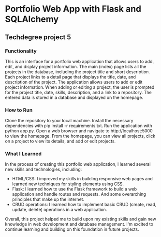 # Portfolio Web App with Flask and SQLAlchemy
## Techdegree project 5

### Functionality
This is an interface for a portfolio web application that allows users to add, edit, and display project information. 
The main (index) page lists all the projects in the database, including the project title and short description. 
Each project links to a detail page that displays the title, date, and description of the project.
The application allows users to add or edit project information. 
When adding or editing a project, the user is prompted for the project title, date, skills, description, and a link to a repository. 
The entered data is stored in a database and displayed on the homepage.


### How to Run
Clone the repository to your local machine.
Install the necessary dependencies with pip install -r requirements.txt.
Run the application with python app.py.
Open a web browser and navigate to http://localhost:5000 to view the homepage.
From the homepage, you can view all projects, click on a project to view its details, and add or edit projects.

### What I Learned
In the process of creating this portfolio web application, I learned several new skills and technologies, including:

- HTML/CSS: I improved my skills in building responsive web pages and learned new techniques for styling elements using CSS.
- Flask: I learned how to use the Flask framework to build a web application and handle routes and requests. And some overarching principles that make up the internet.
- CRUD operations: I learned how to implement basic CRUD (create, read, update, delete) operations in a web application.

Overall, this project helped me to build upon my existing skills and gain new knowledge in web development and database management. I'm excited to continue learning and building on this foundation in future projects.
